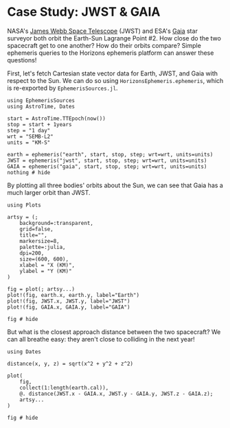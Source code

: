 # Case Study: JWST & GAIA

NASA's [James Webb Space Telescope](https://science.nasa.gov/mission/webb/)
(JWST) and ESA's [Gaia](https://www.esa.int/Science_Exploration/Space_Science/Gaia) 
star surveyor both orbit the Earth-Sun Lagrange Point \#2. How close do the two
spacecraft get to one another? How do their orbits compare? Simple ephemeris
queries to the Horizons ephemeris platform can answer these questions!

First, let's fetch Cartesian state vector data for Earth, JWST, and Gaia with
respect to the Sun. We can do so using `HorizonsEphemeris.ephemeris`, which 
is re-exported by `EphemerisSources.jl`.

```@example study
using EphemerisSources
using AstroTime, Dates

start = AstroTime.TTEpoch(now())
stop = start + 1years
step = "1 day"
wrt = "SEMB-L2"
units = "KM-S"

earth = ephemeris("earth", start, stop, step; wrt=wrt, units=units)
JWST = ephemeris("jwst", start, stop, step; wrt=wrt, units=units)
GAIA = ephemeris("gaia", start, stop, step; wrt=wrt, units=units)
nothing # hide
```

By plotting all three bodies' orbits about the Sun, we can see that Gaia has 
a much larger orbit than JWST.

```@example study
using Plots

artsy = (;
    background=:transparent,
    grid=false,
    title="",
    markersize=8,
    palette=:julia,
    dpi=200,
    size=(600, 600),
    xlabel = "X (KM)",
    ylabel = "Y (KM)"
)

fig = plot(; artsy...)
plot!(fig, earth.x, earth.y, label="Earth")
plot!(fig, JWST.x, JWST.y, label="JWST")
plot!(fig, GAIA.x, GAIA.y, label="GAIA")

fig # hide
```

But what is the closest approach distance between the two spacecraft? We can all
breathe easy: they aren't close to colliding in the next year!

```@example study
using Dates 

distance(x, y, z) = sqrt(x^2 + y^2 + z^2)

plot(
    fig,
    collect(1:length(earth.cal)),
    @. distance(JWST.x - GAIA.x, JWST.y - GAIA.y, JWST.z - GAIA.z);
    artsy...
)

fig # hide
```